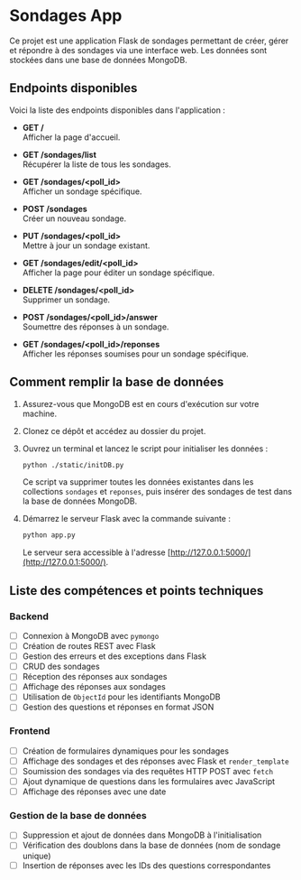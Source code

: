 # Sondages App

Ce projet est une application Flask de sondages permettant de créer, gérer et répondre à des sondages via une interface web. Les données sont stockées dans une base de données MongoDB.

## Endpoints disponibles

Voici la liste des endpoints disponibles dans l'application :

- **GET /**  
  Afficher la page d'accueil.

- **GET /sondages/list**  
  Récupérer la liste de tous les sondages.

- **GET /sondages/<poll_id>**  
  Afficher un sondage spécifique.

- **POST /sondages**  
  Créer un nouveau sondage.

- **PUT /sondages/<poll_id>**  
  Mettre à jour un sondage existant.

- **GET /sondages/edit/<poll_id>**  
  Afficher la page pour éditer un sondage spécifique.

- **DELETE /sondages/<poll_id>**  
  Supprimer un sondage.

- **POST /sondages/<poll_id>/answer**  
  Soumettre des réponses à un sondage.

- **GET /sondages/<poll_id>/reponses**  
  Afficher les réponses soumises pour un sondage spécifique.

## Comment remplir la base de données

1. Assurez-vous que MongoDB est en cours d'exécution sur votre machine.

2. Clonez ce dépôt et accédez au dossier du projet.

3. Ouvrez un terminal et lancez le script pour initialiser les données :

    ```bash
    python ./static/initDB.py
    ```

    Ce script va supprimer toutes les données existantes dans les collections `sondages` et `reponses`, puis insérer des sondages de test dans la base de données MongoDB.

4. Démarrez le serveur Flask avec la commande suivante :

    ```bash
    python app.py
    ```

    Le serveur sera accessible à l'adresse [http://127.0.0.1:5000/](http://127.0.0.1:5000/).

## Liste des compétences et points techniques

### Backend

- [ ] Connexion à MongoDB avec `pymongo`
- [ ] Création de routes REST avec Flask
- [ ] Gestion des erreurs et des exceptions dans Flask
- [ ] CRUD des sondages
- [ ] Réception des réponses aux sondages
- [ ] Affichage des réponses aux sondages
- [ ] Utilisation de `ObjectId` pour les identifiants MongoDB
- [ ] Gestion des questions et réponses en format JSON

### Frontend

- [ ] Création de formulaires dynamiques pour les sondages
- [ ] Affichage des sondages et des réponses avec Flask et `render_template`
- [ ] Soumission des sondages via des requêtes HTTP POST avec `fetch`
- [ ] Ajout dynamique de questions dans les formulaires avec JavaScript
- [ ] Affichage des réponses avec une date

### Gestion de la base de données

- [ ] Suppression et ajout de données dans MongoDB à l'initialisation
- [ ] Vérification des doublons dans la base de données (nom de sondage unique)
- [ ] Insertion de réponses avec les IDs des questions correspondantes
